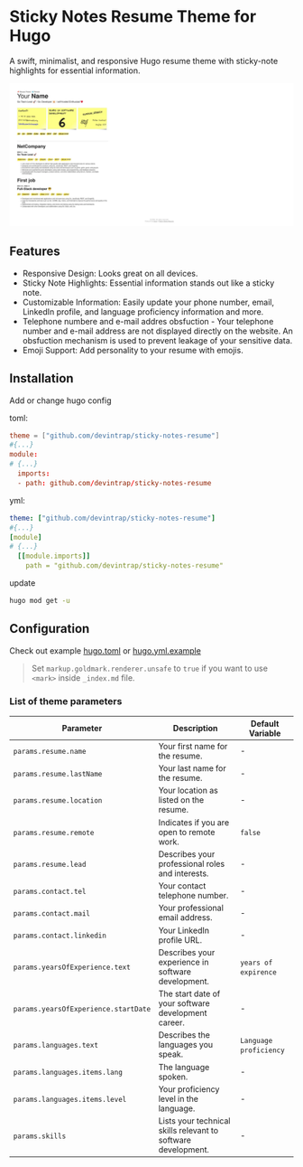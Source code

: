 # Sticky Notes Resume Theme for Hugo

A swift, minimalist, and responsive Hugo resume theme with sticky-note highlights for essential information.

![example-resume-notes-resume-page](images/demo.webp)

## Features

- Responsive Design: Looks great on all devices.
- Sticky Note Highlights: Essential information stands out like a sticky note.
- Customizable Information: Easily update your phone number, email, LinkedIn profile, and language proficiency information and more.
- Telephone numbere and e-mail addres obsfuction - Your telephone number and e-mail address are not displayed directly on the website. An obsfuction mechanism is used to prevent leakage of your sensitive data.
- Emoji Support: Add personality to your resume with emojis.

## Installation


Add or change hugo config

toml:
```toml
theme = ["github.com/devintrap/sticky-notes-resume"]
#{...}
module:
# {...}
  imports:
  - path: github.com/devintrap/sticky-notes-resume
```

yml:
```yaml
theme: ["github.com/devintrap/sticky-notes-resume"]
#{...}
[module]
# {...}  
  [[module.imports]]
    path = "github.com/devintrap/sticky-notes-resume"
```

update
```bash
hugo mod get -u
```

## Configuration

Check out example [hugo.toml](/hugo.toml.example) or [hugo.yml.example](/hugo.yml)

> Set `markup.goldmark.renderer.unsafe` to `true`  if you want to use `<mark>` inside `_index.md` file.

### List of theme parameters
| Parameter | Description | Default Variable |
|-----------|-------------|------------------|
| `params.resume.name` | Your first name for the resume. | - |
| `params.resume.lastName` | Your last name for the resume. | - |
| `params.resume.location` | Your location as listed on the resume. | - |
| `params.resume.remote` | Indicates if you are open to remote work. | `false` |
| `params.resume.lead` | Describes your professional roles and interests. | - |
| `params.contact.tel` | Your contact telephone number. | - |
| `params.contact.mail` | Your professional email address. | - |
| `params.contact.linkedin` | Your LinkedIn profile URL. | - |
| `params.yearsOfExperience.text` | Describes your experience in software development. | `years of expirence` |
| `params.yearsOfExperience.startDate` | The start date of your software development career. | - |
| `params.languages.text` | Describes the languages you speak. | `Language proficiency` |
| `params.languages.items.lang` | The language spoken. | - |
| `params.languages.items.level` | Your proficiency level in the language. | - |
| `params.skills` | Lists your technical skills relevant to software development. | - |